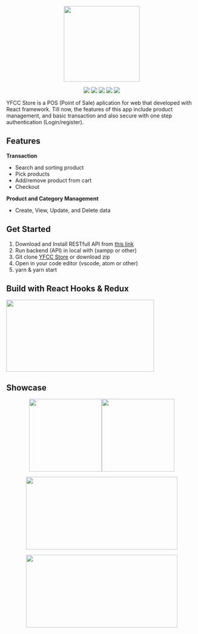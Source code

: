 <p align="center">
  <img width="200" height="200" src="https://user-images.githubusercontent.com/51126784/71417560-9383e300-2698-11ea-9915-fc698f67e669.png">
</p>

<p align="center">
<img src="https://img.shields.io/badge/react-16.10.2-blue">
<img src="https://img.shields.io/badge/axios-0.19.0-brightgreen">
<img src="https://img.shields.io/badge/material_ui-4.5.1-purple">
<img src="https://img.shields.io/badge/react_dom-16.10.2-yellow">
<img src="https://img.shields.io/badge/react_redux-7.1.1-orange">
</p>

YFCC Store is a POS (Point of Sale) aplication for web that developed with React framework. Till now, the features of this app include product management, and basic transaction and also secure with one step authentication (Login/register). 

## Features
<b>Transaction</b>
- Search and sorting product
 - Pick products
 - Add/remove product from cart
 - Checkout
 
<b> Product and Category Management </b>
 - Create, View, Update, and Delete data
 

## Get Started

 1. Download and Install RESTfull API from [this link](https://github.com/ditanh97/POS-RESTful-API)
 2. Run backend (API) in local with (xampp or other)
 3. Git clone [YFCC Store](https://github.com/ditanh97/PointofSale-YFCCStore-WebApp) or download zip
 4. Open in your code editor (vscode, atom or other)
 5. yarn & yarn start
 
## Build with React Hooks & Redux

 <img width="390" height="190" src="https://miro.medium.com/max/966/1*jYy3Hc1qmQL9gpYF5rI3Sg.png">

## Showcase
<p align="center">
<img height="192" src="https://user-images.githubusercontent.com/51126784/71417686-2d4b9000-2699-11ea-9520-60a553ca9605.png"><img height="192" src="https://user-images.githubusercontent.com/51126784/71417728-73085880-2699-11ea-9768-15a2da453534.png">
</p>
<p align="center">
<img width="400" height="192" src="https://user-images.githubusercontent.com/51126784/71446151-c7bbda00-2752-11ea-82ed-5fc70902aa65.png">
</p>
<p align="center">
<img width="400" height="192" src="https://user-images.githubusercontent.com/51126784/71446160-e02bf480-2752-11ea-944e-3cc9090ec32d.png">
</p>